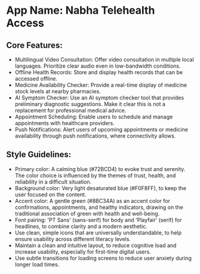 # **App Name**: Nabha Telehealth Access

## Core Features:

- Multilingual Video Consultation: Offer video consultation in multiple local languages. Prioritize clear audio even in low-bandwidth conditions.
- Offline Health Records: Store and display health records that can be accessed offline.
- Medicine Availability Checker: Provide a real-time display of medicine stock levels at nearby pharmacies.
- AI Symptom Checker: Use an AI symptom checker tool that provides preliminary diagnostic suggestions. Make it clear this is not a replacement for professional medical advice.
- Appointment Scheduling: Enable users to schedule and manage appointments with healthcare providers.
- Push Notifications: Alert users of upcoming appointments or medicine availability through push notifications, where connectivity allows.

## Style Guidelines:

- Primary color: A calming blue (#72BCD4) to evoke trust and serenity. The color choice is influenced by the themes of trust, health, and reliability in a difficult situation.
- Background color: Very light desaturated blue (#F0F8FF), to keep the user focused on the content.
- Accent color: A gentle green (#8BC34A) as an accent color for confirmations, appointments, and healthy indicators, drawing on the traditional association of green with health and well-being.
- Font pairing: 'PT Sans' (sans-serif) for body and 'Playfair' (serif) for headlines, to combine clarity and a modern aesthetic.
- Use clean, simple icons that are universally understandable, to help ensure usability across different literacy levels.
- Maintain a clean and intuitive layout, to reduce cognitive load and increase usability, especially for first-time digital users.
- Use subtle transitions for loading screens to reduce user anxiety during longer load times.